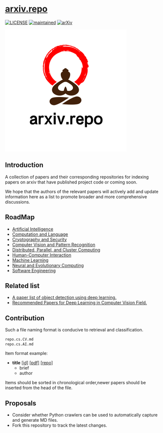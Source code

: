 # [arxiv.repo](https://github.com/Mainvooid/arxiv.repo)
[![LICENSE](https://img.shields.io/badge/license-Anti%20996-blue.svg)](https://github.com/996icu/996.ICU/blob/master/LICENSE)
[![maintained](https://img.shields.io/badge/maintained-yes-success.svg)]()
[![arXiv](https://img.shields.io/badge/arXiv-cs-blueviolet.svg)]()

![arxiv.repo](icon.png)

<!--
Thanks for your contribution.
The reason human beings could finally stand out to have evolved from lower forms of life to what they are now and developed human civilization is because they are always kept the spirit of exploring the unknown.
-->

## Introduction
A collection of papers and their corresponding repositories for indexing papers on arxiv that have published project code or coming soon.

We hope that the authors of the relevant papers will actively add and update information here as a list to promote broader and more comprehensive discussions.

## RoadMap
- [Artificial Intelligence](repo.cs.AI.md)
- [Computation and Language](repo.cs.CL.md)
- [Cryptography and Security](repo.cs.CR.md)
- [Computer Vision and Pattern Recognition](repo.cs.CV.md)
- [Distributed, Parallel, and Cluster Computing](repo.cs.DC.md)
- [Human-Computer Interaction](repo.cs.HC.md)
- [Machine Learning](repo.cs.LG.md)
- [Neural and Evolutionary Computing](repo.cs.NE.md)
- [Software Engineering](repo.cs.SE.md)

## Related list
- [A paper list of object detection using deep learning.](https://github.com/hoya012/deep_learning_object_detection)
- [Recommended Papers for Deep Learning in Computer Vision Field.](https://github.com/ArcherFMY/Paper_Reading_List)

## Contribution
Such a file naming format is conducive to retrieval and classification.
```
repo.cs.CV.md
repo.cs.AI.md
```

Item format example:

- **title**
   [[id]](https://arxiv.org/abs/id)
   [[pdf]](https://arxiv.org/pdf/id)
   [[repo]](https://github.com/) 
   - brief
   - author

Items should be sorted in chronological order,newer papers should be inserted from the head of the file.

## Proposals
- Consider whether Python crawlers can be used to automatically capture and generate MD files.
- Fork this repository to track the latest changes.